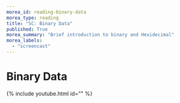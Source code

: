 ```yaml
---
morea_id: reading-binary-data
morea_type: reading
title: "SC: Binary Data"
published: True
morea_summary: "Brief introduction to binary and Hexidecimal"
morea_labels: 
  - "screencast"
---
```


# Binary Data

{% include youtube.html id="" %}
